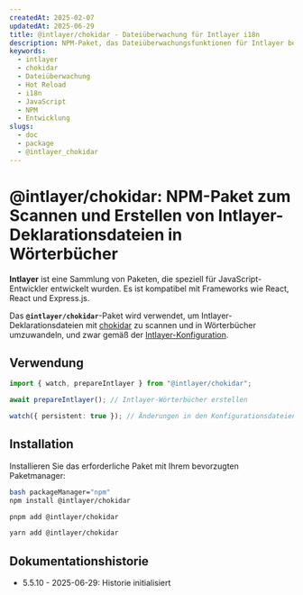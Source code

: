 ```yaml
---
createdAt: 2025-02-07
updatedAt: 2025-06-29
title: @intlayer/chokidar - Dateiüberwachung für Intlayer i18n
description: NPM-Paket, das Dateiüberwachungsfunktionen für Intlayer bereitstellt und automatische Updates sowie Hot Reloading für Internationalisierungsinhalte ermöglicht.
keywords:
  - intlayer
  - chokidar
  - Dateiüberwachung
  - Hot Reload
  - i18n
  - JavaScript
  - NPM
  - Entwicklung
slugs:
  - doc
  - package
  - @intlayer_chokidar
---
```


# @intlayer/chokidar: NPM-Paket zum Scannen und Erstellen von Intlayer-Deklarationsdateien in Wörterbücher

**Intlayer** ist eine Sammlung von Paketen, die speziell für JavaScript-Entwickler entwickelt wurden. Es ist kompatibel mit Frameworks wie React, React und Express.js.

Das **`@intlayer/chokidar`**-Paket wird verwendet, um Intlayer-Deklarationsdateien mit [chokidar](https://github.com/paulmillr/chokidar) zu scannen und in Wörterbücher umzuwandeln, und zwar gemäß der [Intlayer-Konfiguration](https://github.com/aymericzip/intlayer/blob/main/docs/docs/de/configuration.md).

## Verwendung

```ts
import { watch, prepareIntlayer } from "@intlayer/chokidar";

await prepareIntlayer(); // Intlayer-Wörterbücher erstellen

watch({ persistent: true }); // Änderungen in den Konfigurationsdateien überwachen
```

## Installation

Installieren Sie das erforderliche Paket mit Ihrem bevorzugten Paketmanager:

```bash packageManager="npm"
bash packageManager="npm"
npm install @intlayer/chokidar
```

```bash packageManager="pnpm"
pnpm add @intlayer/chokidar
```

```bash packageManager="yarn"
yarn add @intlayer/chokidar
```

## Dokumentationshistorie

- 5.5.10 - 2025-06-29: Historie initialisiert
